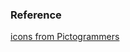 <section>
  <h3>Reference</h3>
  <a href="https://pictogrammers.com/library/mdi/">icons from Pictogrammers</a>
</section>